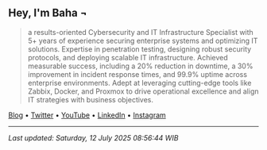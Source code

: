 ## Hey, I'm Baha ¬

> a results-oriented Cybersecurity and IT Infrastructure Specialist with 5+ years of experience securing enterprise systems and optimizing IT solutions. Expertise in penetration testing, designing robust security protocols, and deploying scalable IT infrastructure. Achieved measurable success, including a 20% reduction in downtime, a 30% improvement in incident response times, and 99.9% uptime across enterprise environments. Adept at leveraging cutting-edge tools like Zabbix, Docker, and Proxmox to drive operational excellence and align IT strategies with business objectives.

[Blog](https://baha.my.id) • [Twitter](https://baha.my.id/twitter) • [YouTube](https://baha.my.id/youtube) • [LinkedIn](https://baha.my.id/linkedin) • [Instagram](https://baha.my.id/instagram)

---

<!-- LAST_UPDATED_START -->
*Last updated: Saturday, 12 July 2025 08:56:44 WIB*
<!-- LAST_UPDATED_END -->
